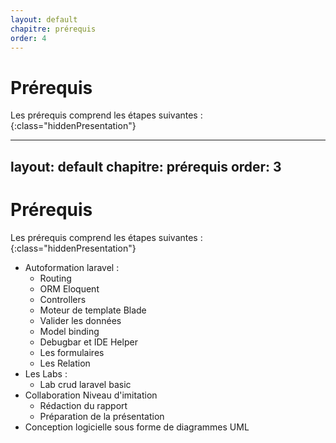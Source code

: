 ```yaml
---
layout: default
chapitre: prérequis
order: 4
---
```

# Prérequis 

Les prérequis comprend les étapes suivantes :
{:class="hiddenPresentation"}

---
layout: default
chapitre: prérequis
order: 3
---
# Prérequis 
Les prérequis comprend les étapes suivantes :
{:class="hiddenPresentation"}

- Autoformation laravel :
  - Routing
  - ORM Eloquent
  - Controllers
  - Moteur de template Blade
  - Valider les données
  - Model binding
  - Debugbar et IDE Helper
  - Les formulaires
  - Les Relation
- Les Labs :
  - Lab crud laravel basic
- Collaboration Niveau d'imitation
  - Rédaction du rapport
  - Préparation de la présentation
- Conception logicielle sous forme de diagrammes UML 
<!-- new slide -->


